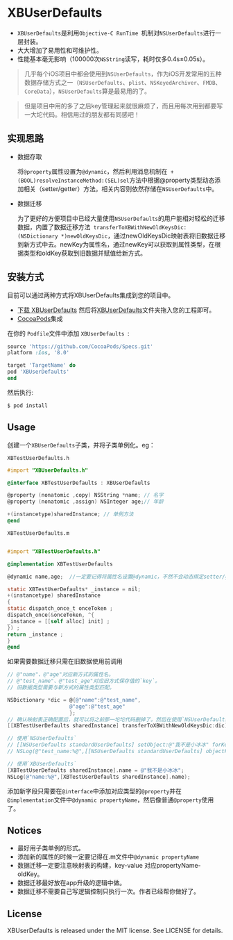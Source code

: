 # XBUserDefaults

-  `XBUserDefaults`是利用`Objective-C RunTime `机制对```NSUserDefaults```进行一层封装。
-  大大增加了易用性和可维护性。
-  性能基本毫无影响（100000次`NSString`读写，耗时仅多0.4s±0.05s）。

>  几乎每个iOS项目中都会使用到`NSUserDefaults`，作为iOS开发常用的五种数据存储方式之一（`NSUserDefaults`、`plist`、`NSKeyedArchiver`、`FMDB`、`CoreData`），```NSUserDefaults```算是最易用的了。

>  但是项目中用的多了之后key管理起来就很麻烦了，而且用每次用到都要写一大坨代码。相信用过的朋友都有同感吧！

## 实现思路
- 数据存取

  将`@property`属性设置为`@dynamic`，然后利用消息机制在``` +(BOOL)resolveInstanceMethod:(SEL)sel```方法中根据@property类型动态添加相关（setter/getter）方法。相关内容则依然存储在`NSUserDefaults`中。
- 数据迁移

  为了更好的方便项目中已经大量使用`NSUserDefaults`的用户能相对轻松的迁移数据，内置了数据迁移方法``` transferToXBWithNewOldKeysDic:(NSDictionary *)newOldKeysDic```，通过newOldKeysDic映射表将旧数据迁移到新方式中去。newKey为属性名，通过newKey可以获取到属性类型，在根据类型和oldKey获取到旧数据并赋值给新方式。

## 安装方式
目前可以通过两种方式将XBUserDefaults集成到您的项目中。
- [下载 XBUserDefaults](https://github.com/yanxiaobing/XBUserDefaults/archive/master.zip) 然后将[XBUserDefaults]()文件夹拖入您的工程即可。
- [CocoaPods](http://cocoapods.org)集成

在你的 `Podfile`文件中添加 `XBUserDefaults `:

```ruby
source 'https://github.com/CocoaPods/Specs.git'
platform :ios, '8.0'

target 'TargetName' do
pod 'XBUserDefaults'
end
```

然后执行:

```bash
$ pod install
```


## Usage

创建一个`XBUserDefaults`子类，并将子类单例化。eg：

`XBTestUserDefaults.h`
```objective-c
#import "XBUserDefaults.h"

@interface XBTestUserDefaults : XBUserDefaults

@property (nonatomic ,copy) NSString *name; // 名字
@property (nonatomic ,assign) NSInteger age;// 年龄

+(instancetype)sharedInstance; // 单例方法
@end
```
`XBTestUserDefaults.m`
```objective-c

#import "XBTestUserDefaults.h"

@implementation XBTestUserDefaults

@dynamic name,age;  //一定要记得将属性名设置@dynamic，不然不会动态绑定setter/getter方法，保存不了值

static XBTestUserDefaults* _instance = nil;
+(instancetype) sharedInstance
{
static dispatch_once_t onceToken ;
dispatch_once(&onceToken, ^{
_instance = [[self alloc] init] ;
}) ;
return _instance ;
}
@end
```
如果需要数据迁移只需在旧数据使用前调用
```objective-c
// @"name"、@"age"对应新方式的属性名。
// @"test_name"、@"test_age"对应旧方式保存值的`key`。
// 旧数据类型需要与新方式的属性类型匹配。

NSDictionary *dic = @{@"name":@"test_name",
                    @"age":@"test_age"
                    };
// 确认映射表正确配置后，就可以将之前那一坨坨代码删掉了。然后在使用`NSUserDefaults`之前调用迁移方法。
[[XBTestUserDefaults sharedInstance] transferToXBWithNewOldKeysDic:dic]; 

// 使用`NSUserDefaults`
// [[NSUserDefaults standardUserDefaults] setObject:@"我不是小冰冰" forKey:@"test_name"];
// NSLog(@"test_name:%@",[[NSUserDefaults standardUserDefaults] objectForKey:@"test_name"]);

// 使用`XBUserDefaults`
[XBTestUserDefaults sharedInstance].name = @"我不是小冰冰";
NSLog(@"name:%@",[XBTestUserDefaults sharedInstance].name);
```

添加新字段只需要在`@interface`中添加对应类型的`@property`并在`@implementation`文件中`@dynamic propertyName`，然后像普通`@property`使用了。

## Notices
- 最好用子类单例的形式。
- 添加新的属性的时候一定要记得在.m文件中`@dynamic propertyName`
- 数据迁移一定要注意映射表的构建，key-value 对应propertyName-oldKey。
- 数据迁移最好放在app升级的逻辑中做。
- 数据迁移不需要自己写逻辑控制只执行一次。作者已经帮你做好了。


## License

XBUserDefaults is released under the MIT license. See LICENSE for details.
